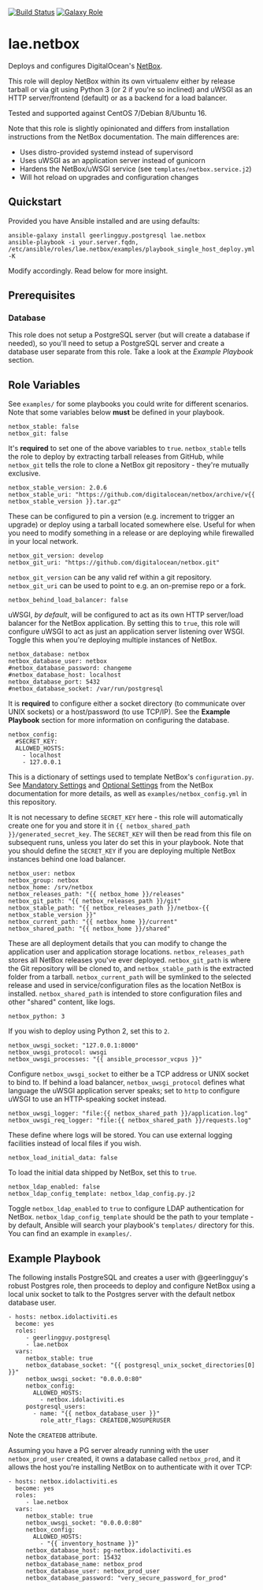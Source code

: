 [![Build Status](https://travis-ci.org/lae/ansible-role-netbox.svg?branch=master)](https://travis-ci.org/lae/ansible-role-netbox)
[![Galaxy Role](https://img.shields.io/badge/ansible--galaxy-netbox-blue.svg)](https://galaxy.ansible.com/lae/netbox/)

lae.netbox
=========

Deploys and configures DigitalOcean's [NetBox].

This role will deploy NetBox within its own virtualenv either by release tarball
or via git using Python 3 (or 2 if you're so inclined) and uWSGI as an HTTP
server/frontend (default) or as a backend for a load balancer.

Tested and supported against CentOS 7/Debian 8/Ubuntu 16.

Note that this role is slightly opinionated and differs from installation
instructions from the NetBox documentation. The main differences are:

* Uses distro-provided systemd instead of supervisord
* Uses uWSGI as an application server instead of gunicorn
* Hardens the NetBox/uWSGI service (see `templates/netbox.service.j2`)
* Will hot reload on upgrades and configuration changes

Quickstart
----------

Provided you have Ansible installed and are using defaults:

```
ansible-galaxy install geerlingguy.postgresql lae.netbox
ansible-playbook -i your.server.fqdn, /etc/ansible/roles/lae.netbox/examples/playbook_single_host_deploy.yml -K
```

Modify accordingly. Read below for more insight.

Prerequisites
-------------

### Database

This role does not setup a PostgreSQL server (but will create a database if
needed), so you'll need to setup a PostgreSQL server and create a database user
separate from this role. Take a look at the *Example Playbook* section.

Role Variables
--------------

See `examples/` for some playbooks you could write for different scenarios.
Note that some variables below **must** be defined in your playbook.

    netbox_stable: false
    netbox_git: false

It's **required** to set one of the above variables to `true`. `netbox_stable`
tells the role to deploy by extracting tarball releases from GitHub, while
`netbox_git` tells the role to clone a NetBox git repository - they're mutually
exclusive.

    netbox_stable_version: 2.0.6
    netbox_stable_uri: "https://github.com/digitalocean/netbox/archive/v{{ netbox_stable_version }}.tar.gz"

These can be configured to pin a version (e.g. increment to trigger an upgrade)
or deploy using a tarball located somewhere else. Useful for when you need to
modify something in a release or are deploying while firewalled in your local network.

    netbox_git_version: develop
    netbox_git_uri: "https://github.com/digitalocean/netbox.git"

`netbox_git_version` can be any valid ref within a git repository.
`netbox_git_uri` can be used to point to e.g. an on-premise repo or a fork.

    netbox_behind_load_balancer: false

uWSGI, *by default*, will be configured to act as its own HTTP server/load
balancer for the NetBox application. By setting this to `true`, this role will
configure uWSGI to act as just an application server listening over WSGI.
Toggle this when you're deploying multiple instances of NetBox.

    netbox_database: netbox
    netbox_database_user: netbox
    #netbox_database_password: changeme
    #netbox_database_host: localhost
    netbox_database_port: 5432
    #netbox_database_socket: /var/run/postgresql

It is **required** to configure either a socket directory (to communicate over
UNIX sockets) or a host/password (to use TCP/IP). See the **Example Playbook**
section for more information on configuring the database.

    netbox_config:
      #SECRET_KEY:
      ALLOWED_HOSTS:
        - localhost
        - 127.0.0.1

This is a dictionary of settings used to template NetBox's `configuration.py`.
See [Mandatory Settings] and [Optional Settings] from the NetBox documentation
for more details, as well as `examples/netbox_config.yml` in this repository.

It is not necessary to define `SECRET_KEY` here - this role will automatically
create one for you and store it in `{{ netbox_shared_path }}/generated_secret_key`.
The `SECRET_KEY` will then be read from this file on subsequent runs, unless you
later do set this in your playbook. Note that you should define the `SECRET_KEY`
if you are deploying multiple NetBox instances behind one load balancer.

    netbox_user: netbox
    netbox_group: netbox
    netbox_home: /srv/netbox
    netbox_releases_path: "{{ netbox_home }}/releases"
    netbox_git_path: "{{ netbox_releases_path }}/git"
    netbox_stable_path: "{{ netbox_releases_path }}/netbox-{{ netbox_stable_version }}"
    netbox_current_path: "{{ netbox_home }}/current"
    netbox_shared_path: "{{ netbox_home }}/shared"

These are all deployment details that you can modify to change the application
user and application storage locations. `netbox_releases_path` stores all NetBox
releases you've ever deployed. `netbox_git_path` is where the Git repository
will be cloned to, and `netbox_stable_path` is the extracted folder from a
tarball. `netbox_current_path` will be symlinked to the selected release and
used in service/configuration files as the location NetBox is installed.
`netbox_shared_path` is intended to store configuration files and other "shared"
content, like logs.

    netbox_python: 3

If you wish to deploy using Python 2, set this to `2`.

    netbox_uwsgi_socket: "127.0.0.1:8000"
    netbox_uwsgi_protocol: uwsgi
    netbox_uwsgi_processes: "{{ ansible_processor_vcpus }}"

Configure `netbox_uwsgi_socket` to either be a TCP address or UNIX socket to
bind to. If behind a load balancer, `netbox_uwsgi_protocol` defines what
language the uWSGI application server speaks; set to `http` to configure
uWSGI to use an HTTP-speaking socket instead.

    netbox_uwsgi_logger: "file:{{ netbox_shared_path }}/application.log"
    netbox_uwsgi_req_logger: "file:{{ netbox_shared_path }}/requests.log"

These define where logs will be stored. You can use external logging facilities
instead of local files if you wish.

    netbox_load_initial_data: false

To load the initial data shipped by NetBox, set this to `true`.

    netbox_ldap_enabled: false
    netbox_ldap_config_template: netbox_ldap_config.py.j2

Toggle `netbox_ldap_enabled` to `true` to configure LDAP authentication for
NetBox. `netbox_ldap_config_template` should be the path to your template - by
default, Ansible will search your playbook's `templates/` directory for this.
You can find an example in `examples/`.

Example Playbook
----------------

The following installs PostgreSQL and creates a user with @geerlingguy's robust
Postgres role, then proceeds to deploy and configure NetBox using a local unix
socket to talk to the Postgres server with the default netbox database user.

    - hosts: netbox.idolactiviti.es
      become: yes
      roles:
         - geerlingguy.postgresql
         - lae.netbox
      vars:
         netbox_stable: true
         netbox_database_socket: "{{ postgresql_unix_socket_directories[0] }}"
         netbox_uwsgi_socket: "0.0.0.0:80"
         netbox_config:
           ALLOWED_HOSTS:
             - netbox.idolactiviti.es
         postgresql_users:
           - name: "{{ netbox_database_user }}"
             role_attr_flags: CREATEDB,NOSUPERUSER

Note the `CREATEDB` attribute.

Assuming you have a PG server already running with the user `netbox_prod_user`
created, it owns a database called `netbox_prod`, and it allows the host you're
installing NetBox on to authenticate with it over TCP:

    - hosts: netbox.idolactiviti.es
      become: yes
      roles:
         - lae.netbox
      vars:
         netbox_stable: true
         netbox_uwsgi_socket: "0.0.0.0:80"
         netbox_config:
           ALLOWED_HOSTS:
             - "{{ inventory_hostname }}"
         netbox_database_host: pg-netbox.idolactiviti.es
         netbox_database_port: 15432
         netbox_database_name: netbox_prod
         netbox_database_user: netbox_prod_user
         netbox_database_password: "very_secure_password_for_prod"

[NetBox]: https://github.com/digitalocean/netbox
[Mandatory Settings]: http://netbox.readthedocs.io/en/stable/configuration/mandatory-settings/
[Optional Settings]: http://netbox.readthedocs.io/en/stable/configuration/optional-settings/
